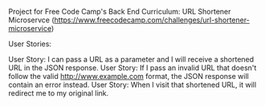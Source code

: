 
Project for Free Code Camp's Back End Curriculum: URL Shortener Microservce (https://www.freecodecamp.com/challenges/url-shortener-microservice)

User Stories:

User Story: I can pass a URL as a parameter and I will receive a shortened URL in the JSON response.
User Story: If I pass an invalid URL that doesn't follow the valid http://www.example.com format, the JSON response will contain an error instead.
User Story: When I visit that shortened URL, it will redirect me to my original link.